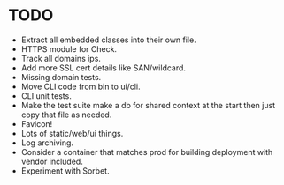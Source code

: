 # TODO
- Extract all embedded classes into their own file.
- HTTPS module for Check.
- Track all domains ips.
- Add more SSL cert details like SAN/wildcard.
- Missing domain tests.
- Move CLI code from bin to ui/cli.
- CLI unit tests.
- Make the test suite make a db for shared context at the start then just copy that file as needed.
- Favicon!
- Lots of static/web/ui things.
- Log archiving.
- Consider a container that matches prod for building deployment with vendor included.
- Experiment with Sorbet.
